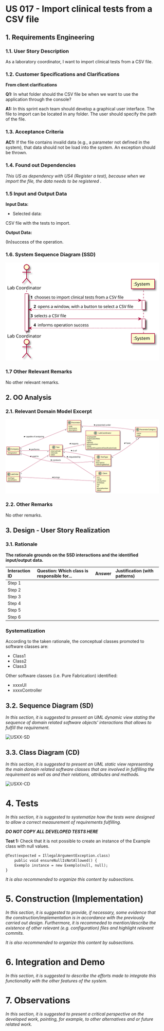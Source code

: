 # US 017 - Import clinical tests from a CSV file

## 1. Requirements Engineering

### 1.1. User Story Description

As a laboratory coordinator, I want to import clinical tests from a CSV file.

### 1.2. Customer Specifications and Clarifications 

**From client clarifications**

**Q1:** In what folder should the CSV file be when we want to use the application through the console?

**A1:** In this sprint each team should develop a graphical user interface. The file to import can be located in any folder. The user should specify the path of the file.

### 1.3. Acceptance Criteria

**AC1:** If the file contains invalid data (e.g., a parameter not
defined in the system), that data should not be load into the system. 
An exception should be thrown.

### 1.4. Found out Dependencies

*This US as dependency with US4 (Register a test), because when we import the file, the data needs to be registered .*

### 1.5 Input and Output Data

**Input Data:**

* Selected data:

CSV file with the tests to import.
	
**Output Data:**

(In)success of the operation.


### 1.6. System Sequence Diagram (SSD)


![US17_SSD](US17_SSD.svg)


### 1.7 Other Relevant Remarks
 
No other relevant remarks.


## 2. OO Analysis

### 2.1. Relevant Domain Model Excerpt 

![US17_MD](US17_DM.svg)

### 2.2. Other Remarks

No other remarks.


## 3. Design - User Story Realization 

### 3.1. Rationale

**The rationale grounds on the SSD interactions and the identified input/output data.**

| Interaction ID | Question: Which class is responsible for... | Answer  | Justification (with patterns)  |
|:-------------  |:--------------------- |:------------|:---------------------------- |
| Step 1  		 |							 |             |                              |
| Step 2  		 |							 |             |                              |
| Step 3  		 |							 |             |                              |
| Step 4  		 |							 |             |                              |
| Step 5  		 |							 |             |                              |
| Step 6  		 |							 |             |                              |              

### Systematization ##

According to the taken rationale, the conceptual classes promoted to software classes are: 

 * Class1
 * Class2
 * Class3

Other software classes (i.e. Pure Fabrication) identified: 
 * xxxxUI  
 * xxxxController

## 3.2. Sequence Diagram (SD)

*In this section, it is suggested to present an UML dynamic view stating the sequence of domain related software objects' interactions that allows to fulfill the requirement.* 

![USXX-SD](USXX-SD.svg)

## 3.3. Class Diagram (CD)

*In this section, it is suggested to present an UML static view representing the main domain related software classes that are involved in fulfilling the requirement as well as and their relations, attributes and methods.*

![USXX-CD](USXX-CD.svg)

# 4. Tests 
*In this section, it is suggested to systematize how the tests were designed to allow a correct measurement of requirements fulfilling.* 

**_DO NOT COPY ALL DEVELOPED TESTS HERE_**

**Test 1:** Check that it is not possible to create an instance of the Example class with null values. 

	@Test(expected = IllegalArgumentException.class)
		public void ensureNullIsNotAllowed() {
		Exemplo instance = new Exemplo(null, null);
	}

*It is also recommended to organize this content by subsections.* 

# 5. Construction (Implementation)

*In this section, it is suggested to provide, if necessary, some evidence that the construction/implementation is in accordance with the previously carried out design. Furthermore, it is recommeded to mention/describe the existence of other relevant (e.g. configuration) files and highlight relevant commits.*

*It is also recommended to organize this content by subsections.* 

# 6. Integration and Demo 

*In this section, it is suggested to describe the efforts made to integrate this functionality with the other features of the system.*


# 7. Observations

*In this section, it is suggested to present a critical perspective on the developed work, pointing, for example, to other alternatives and or future related work.*





